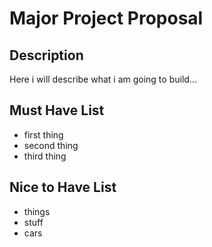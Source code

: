 # Major Project Proposal

## Description

Here i will describe what i am going to build...

## Must Have List

- first thing
- second thing
- third thing

## Nice to Have List
- things
- stuff
- cars
